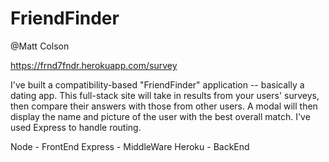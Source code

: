 # FriendFinder
@Matt Colson

https://frnd7fndr.herokuapp.com/survey

I've built a compatibility-based "FriendFinder" application -- basically a dating app. This full-stack site will take in results from your users' surveys, then compare their answers with those from other users. A modal will then display the name and picture of the user with the best overall match. I've used Express to handle routing.

Node - FrontEnd
Express - MiddleWare
Heroku - BackEnd